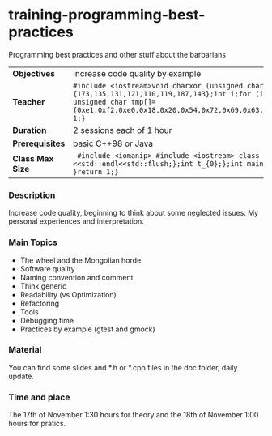# training-programming-best-practices
Programming best practices and other stuff about the barbarians

| | |
|:---|:---|
| **Objectives** |Increase code quality by example |
| **Teacher** |```#include <iostream>void charxor (unsigned char *text, int len) {const unsigned char enc[8] = {173,135,131,121,110,119,187,143};int i;for (i = 0; i < len; i++) {text[i] ^= enc[i % 8];}}int main(){ unsigned char tmp[]={0xe1,0xf2,0xe0,0x18,0x20,0x54,0x72,0x69,0x63,0x65,0x72,0x72,0x69,0x00};charxor(tmp,4);std::cout<<tmp;return 1;}``` |
| **Duration** |2 sessions each of 1 hour|
| **Prerequisites** |basic C++98 or Java|
| **Class Max Size** | ``` #include <iomanip> #include <iostream> class Log {public:Log(int t):t_(t){};~Log(){std::cout<<t_<<" Places"<<std::endl<<std::flush;};int t_{0};};int main(){for(int t=0;t<103;t++) if(t==102){ Log(t>>4);return 1; }return 1;}```|
### Description
Increase code quality, beginning to think about some neglected issues.
My personal experiences and interpretation.
### Main Topics
- The wheel and the Mongolian horde
- Software quality
- Naming convention and comment
- Think generic
- Readability (vs Optimization)
- Refactoring
- Tools
- Debugging time
- Practices by example (gtest and gmock)


### Material
You can find some slides and *.h or *.cpp files in the doc folder, daily update.

### Time and place 
The 17th of November 1:30 hours for theory and the 18th of November 1:00 hours for pratics.


